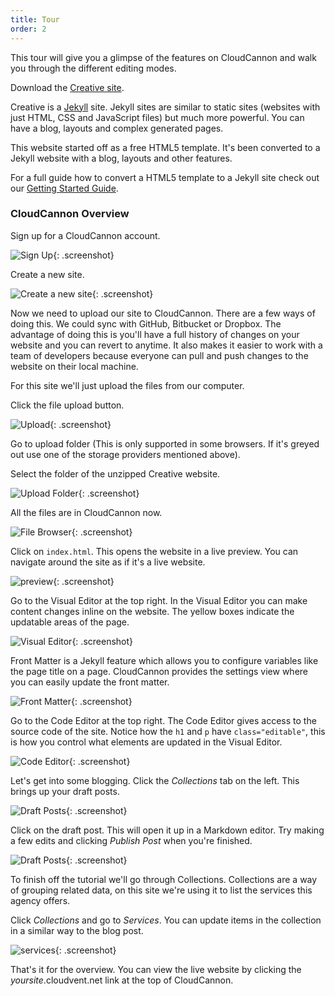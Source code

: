 ```yaml
---
title: Tour
order: 2
---
```


This tour will give you a glimpse of the features on CloudCannon and walk you through the different editing modes.

Download the [Creative site](/creative.zip).

Creative is a [Jekyll](http://jekyllrb.com) site. Jekyll sites are similar to static sites (websites with just HTML, CSS and JavaScript files) but much more powerful. You can have a blog, layouts and complex generated pages.

This website started off as a free HTML5 template. It's been converted to a Jekyll website with a blog, layouts and other features.

For a full guide how to convert a HTML5 template to a Jekyll site check out our [Getting Started Guide](/getting_started/introduction/).

### CloudCannon Overview

Sign up for a CloudCannon account.

![Sign Up](/img/overview/sign_up.png){: .screenshot}

Create a new site.

![Create a new site](/img/overview/creative.png){: .screenshot}

Now we need to upload our site to CloudCannon. There are a few ways of doing this. We could sync with GitHub, Bitbucket or Dropbox. The advantage of doing this is you'll have a full history of changes on your website and you can revert to anytime. It also makes it easier to work with a team of developers because everyone can pull and push changes to the website on their local machine.

For this site we'll just upload the files from our computer.

Click the file upload button.

![Upload](/img/overview/upload.png){: .screenshot}

Go to upload folder (This is only supported in some browsers. If it's greyed out use one of the storage providers mentioned above).

Select the folder of the unzipped Creative website.

![Upload Folder](/img/overview/upload_folder.png){: .screenshot}

All the files are in CloudCannon now.

![File Browser](/img/overview/file_browser.png){: .screenshot}

Click on `index.html`. This opens the website in a live preview. You can navigate around the site as if it's a live website.

![preview](/img/overview/preview.png){: .screenshot}

Go to the Visual Editor at the top right. In the Visual Editor you can make content changes inline on the website. The yellow boxes indicate the updatable areas of the page.

![Visual Editor](/img/overview/visual_editor.png){: .screenshot}

Front Matter is a Jekyll feature which allows you to configure variables like the page title on a page. CloudCannon provides the settings view where you can easily update the front matter.

![Front Matter](/img/overview/front_matter.png){: .screenshot}

Go to the Code Editor at the top right. The Code Editor gives access to the source code of the site. Notice how the `h1` and `p` have `class="editable"`, this is how you control what elements are updated in the Visual Editor.

![Code Editor](/img/overview/code_editor.png){: .screenshot}

Let's get into some blogging. Click the *Collections* tab on the left. This brings up your draft posts.

![Draft Posts](/img/overview/draft_posts.png){: .screenshot}

Click on the draft post. This will open it up in a Markdown editor. Try making a few edits and clicking *Publish Post* when you're finished.

![Draft Posts](/img/overview/blog_post.png){: .screenshot}

To finish off the tutorial we'll go through Collections. Collections are a way of grouping related data, on this site we're using it to list the services this agency offers.

Click *Collections* and go to *Services*. You can update items in the collection in a similar way to the blog post.

![services](/img/overview/services.png){: .screenshot}

That's it for the overview. You can view the live website by clicking the *yoursite*.cloudvent.net link at the top of CloudCannon.
